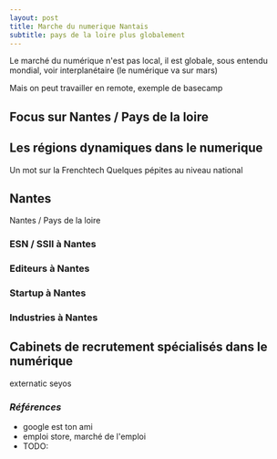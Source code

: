 ```yaml
---
layout: post
title: Marche du numerique Nantais
subtitle: pays de la loire plus globalement
---
```


Le marché du numérique n'est pas local, il est globale, sous entendu mondial, voir interplanétaire (le numérique va sur mars)

Mais on peut travailler en remote, exemple de basecamp

## Focus sur Nantes / Pays de la loire

## Les régions dynamiques dans le numerique

Un mot sur la Frenchtech
Quelques pépites au niveau national

## Nantes

Nantes / Pays de la loire

### ESN / SSII à Nantes

### Editeurs à Nantes

### Startup à Nantes

### Industries à Nantes

## Cabinets de recrutement spécialisés dans le numérique

externatic
seyos

### _Références_

- google est ton ami
- emploi store, marché de l'emploi
- TODO:
